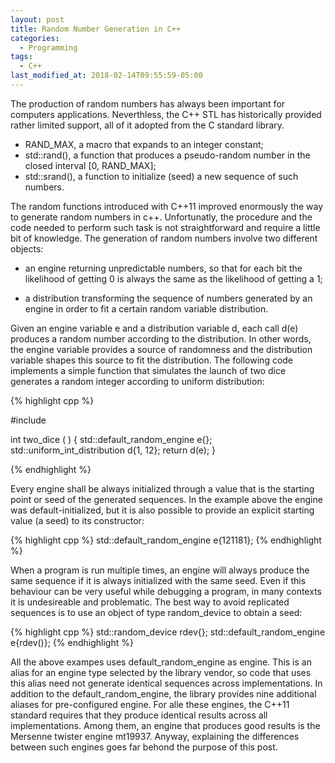 ```yaml
---
layout: post
title: Random Number Generation in C++
categories:
  - Programming
tags:
  - C++
last_modified_at: 2018-02-14T09:55:59-05:00
---
```


The production of random numbers has always been important for computers applications. Neverthless, the C++ STL has historically provided rather limited support, all of it adopted from the C standard library.

* RAND_MAX, a macro that expands to an integer constant;
* std::rand(), a function that produces a pseudo-random number in the closed interval [0, RAND_MAX];
* std::srand(), a function to initialize (seed) a new sequence of such numbers.

The random functions introduced with C++11 improved enormously the way to generate random numbers in c++. Unfortunatly, the procedure and the code needed to perform such task is not straightforward and require a little bit of knowledge. The generation of random numbers involve two different objects: 

* an engine returning unpredictable numbers, so that for each bit the likelihood of getting 0 is always the same as the likelihood of getting a 1;

* a distribution transforming the sequence of numbers generated by an engine in order to fit a certain random variable distribution. 

Given an engine variable e and a distribution variable d, each call d(e) produces a random number according to the distribution. In other words, the engine variable provides a source of randomness and the distribution variable shapes this source to fit the distribution. The following code implements a simple function that simulates the launch of two dice generates a random integer according to uniform distribution:

{% highlight cpp %}  

#include <random>
  
int two_dice ( )
{
   std::default_random_engine e{};
   std::uniform_int_distribution<int> d{1, 12};
   return d(e);
}

{% endhighlight %}  


Every engine shall be always initialized through a value that is the starting point or seed of the generated sequences. In the example above the engine was default-initialized, but it is also possible to provide an explicit starting value (a seed) to its constructor: 

{% highlight cpp %} 
   std::default_random_engine e{121181};
{% endhighlight %} 

When a program is run multiple times, an engine will always produce the same sequence if it is always initialized with the same seed. Even if this behaviour can be very useful while debugging a program, in many contexts it is undesireable and problematic. The best way to avoid replicated sequences is to use an object of type random_device to obtain a seed:

{% highlight cpp %} 
std::random_device         rdev{};
std::default_random_engine e{rdev()};
{% endhighlight %} 

All the above exampes uses default_random_engine as engine. This is an alias for an engine type selected by the library vendor, so code that uses this alias need not generate identical sequences across implementations. In addition to the default_random_engine, the <random> library provides nine additional aliases for pre-configured engine. For alle these engines, the C++11 standard requires that they produce identical results across all implementations. Among them, an engine that produces good results is the Mersenne twister engine mt19937. Anyway, explaining the differences between such engines goes far behond the purpose of this post. 
